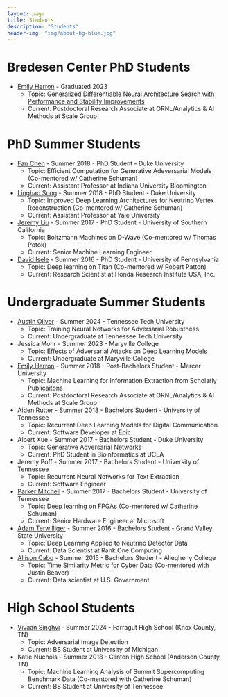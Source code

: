 ```yaml
---
layout: page
title: Students
description: "Students"
header-img: "img/about-bg-blue.jpg"
---
```

# Bredesen Center PhD Students 
- [Emily Herron](https://www.linkedin.com/in/emily-herron-623b43aa/) - Graduated 2023
    - Topic: [Generalized Differentiable Neural Architecture Search with Performance and Stability Improvements](https://trace.tennessee.edu/utk_graddiss/9174/)
    - Current: Postdoctoral Research Associate at ORNL/Analytics & AI Methods at Scale Group
    
# PhD Summer Students
- [Fan Chen](https://www.linkedin.com/in/fan-chen-68b98150/) - Summer 2018 - PhD Student - Duke University
    - Topic: Efficient Computation for Generative Adeversarial Models (Co-mentored w/ Catherine Schuman)
    - Current: Assistant Professor at Indiana University Bloomington
- [Linghao Song](https://linghaosong.github.io/) - Summer 2018 - PhD Student - Duke University
    - Topic: Improved Deep Learning Architectures for Neutrino Vertex Reconstruction (Co-mentored w/ Catherine Schuman)
    - Current: Assistant Professor at Yale University
- [Jeremy Liu](https://www.linkedin.com/in/jeremyjingliu/) - Summer 2017 - PhD Student - University of Southern California
    - Topic: Boltzmann Machines on D-Wave (Co-mentored w/ Thomas Potok)
    - Current: Senior Machine Learning Engineer
- [David Isele](https://www.grasp.upenn.edu/people/david-isele) - Summer 2016 - PhD Student - University of Pennsylvania 
    - Topic: Deep learning on Titan (Co-mentored w/ Robert Patton)
    - Current: Research Scientist at Honda Research Institute USA, Inc.

# Undergraduate Summer Students
- [Austin Oliver](https://www.linkedin.com/in/austinwoliver/) - Summer 2024 - Tennessee Tech University
    - Topic: Training Neural Networks for Adversarial Robustness
    - Current: Undergraduate at Tennessee Tech University 
- Jessica Mohr -  Summer 2023 - Maryville College
    - Topic: Effects of Adversarial Attacks on Deep Learning Models
    - Current: Undergraduate at Maryville College
- [Emily Herron](https://www.linkedin.com/in/emily-herron-623b43aa/) - Summer 2018 - Post-Bachelors Student - Mercer University
    - Topic: Machine Learning for Information Extraction from Scholarly Publicaitons
    - Current: Postdoctoral Research Associate at ORNL/Analytics & AI Methods at Scale Group
- [Aiden Rutter](https://www.linkedin.com/in/aiden-rutter) - Summer 2018 - Bachelors Student - University of Tennessee
    - Topic: Recurrent Deep Learning Models for Digital Communication
    - Current: Software Developer at Epic
- Albert Xue - Summer 2017 - Bachelors Student - Duke University 
    - Topic: Generative Adversarial Networks
    - Current: PhD Student in Bioinformatics at UCLA
- Jeremy Poff - Summer 2017 - Bachelors Student - University of Tennessee
    - Topic: Recurrent Neural Networks for Text Extraction
    - Current: Software Engineer
- [Parker Mitchell](https://parker.mmtechonline.com/personal_site/) - Summer 2017 - Bachelors Student - University of Tennessee
    - Topic: Deep learning on FPGAs (Co-mentored w/ Catherine Schuman)
    - Current: Senior Hardware Engineer at Microsoft
- [Adam Terwilliger](https://www.linkedin.com/in/adamterwilliger/) - Summer 2016 - Bachelors Student - Grand Valley State University
    - Topic: Deep Learning Applied to Neutrino Detector Data
    - Current: Data Scientist at Rank One Computing
- [Allison Cabo](https://www.linkedin.com/in/allison-cabo-23b73a78/) - Summer 2015 - Bachelors Student - Allegheny College
    - Topic: Time Similarity Metric for Cyber Data (Co-mentored with Justin Beaver)
    - Current: Data scientist at U.S. Government

# High School Students
- [Vivaan Singhvi](https://www.linkedin.com/in/vivaan-singhvi-02525027a) - Summer 2024 - Farragut High School (Knox County, TN)
    - Topic: Adversarial Image Detection
    - Current: BS Student at University of Michigan  
- Katie Nuchols - Summer 2018 - Clinton High School (Anderson County, TN)
    - Topic: Machine Learning Analysis of Summit Supercomputing Benchmark Data (Co-mentored with Catherine Schuman)
    - Current: BS Student at University of Tennessee

